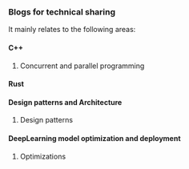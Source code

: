 ### Blogs for technical sharing

It mainly relates to the following areas:

#### C++

1. Concurrent and parallel programming

#### Rust



#### Design patterns and Architecture

1. Design patterns

#### DeepLearning model optimization and deployment

1. Optimizations
